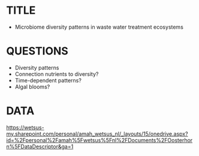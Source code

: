 # TITLE
  * Microbiome diversity patterns in waste water treatment ecosystems
 
# QUESTIONS
  * Diversity patterns 
  * Connection nutrients to diversity? 
  * Time-dependent patterns? 
  * Algal blooms?

# DATA
https://wetsus-my.sharepoint.com/personal/amah_wetsus_nl/_layouts/15/onedrive.aspx?id=%2Fpersonal%2Famah%5Fwetsus%5Fnl%2FDocuments%2FOosterhorn%5FDataDescriptor&ga=1
